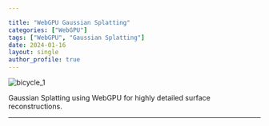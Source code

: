 ```yaml
---

title: "WebGPU Gaussian Splatting"
categories: ["WebGPU"]
tags: ["WebGPU", "Gaussian Splatting"]
date: 2024-01-16
layout: single
author_profile: true
---
```


![bicycle_1](https://github.com/user-attachments/assets/0046a838-ab5e-4492-856b-45ce979e0a5e)

Gaussian Splatting using WebGPU for highly detailed surface reconstructions.

---